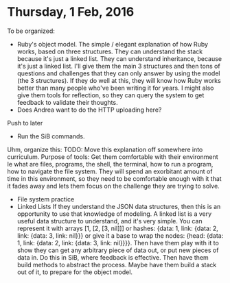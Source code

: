Thursday, 1 Feb, 2016
=====================

To be organized:

* Ruby's object model. The simple / elegant explanation of how Ruby works, based on three structures. They can understand the stack because it's just a linked list. They can understand inheritance, because it's just a linked list. I'll give them the main 3 structures and then tons of questions and challenges that they can only answer by using the model (the 3 structures). If they do well at this, they will know how Ruby works better than many people who've been writing it for years. I might also give them tools for reflection, so they can query the system to get feedback to validate their thoughts.
* Does Andrea want to do the HTTP uploading here?

Push to later
  * Run the SiB commands.

Uhm, organize this:
  TODO: Move this explanation off somewhere into curriculum.
  Purpose of tools:
    Get them comfortable with their environment Ie what are files, programs, the shell, the terminal,
    how to run a program, how to navigate the file system.
    They will spend an exorbitant amount of time in this environment,
    so they need to be comfortable enough with it that it fades away and lets them focus on the challenge they are trying to solve.
  * File system practice
  * Linked Lists If they understand the JSON data structures, then this is an opportunity to use that
    knowledge of modeling. A linked list is a very useful data structure to understand, and it's very simple.
    You can represent it with arrays [1, [2, [3, nil]]] or hashes:
    {data: 1, link: {data: 2, link: {data: 3, link: nil}}} or give it a base to wrap the nodes:
    {head: {data: 1, link: {data: 2, link: {data: 3, link: nil}}}}.
    Then have them play with it to show they can get any arbitrary piece of data out,
    or put new pieces of data in. Do this in SiB, where feedback is effective.
    Then have them build methods to abstract the process. Maybe have them build a stack out of it,
    to prepare for the object model.

